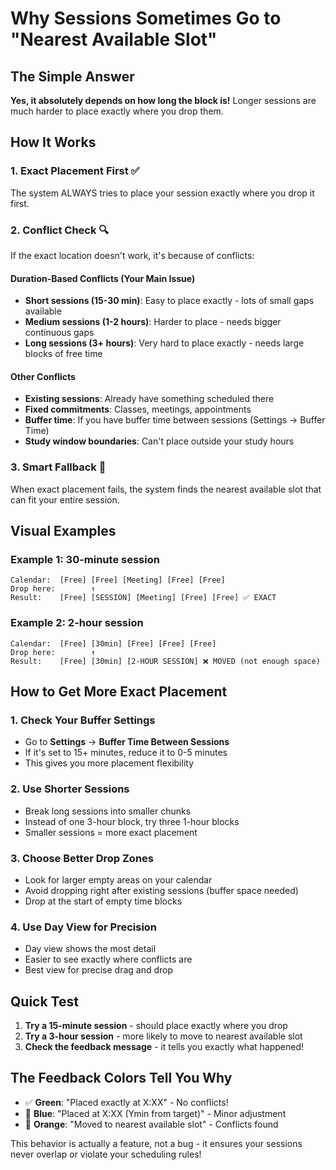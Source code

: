 # Why Sessions Sometimes Go to "Nearest Available Slot"

## The Simple Answer
**Yes, it absolutely depends on how long the block is!** Longer sessions are much harder to place exactly where you drop them.

## How It Works

### 1. **Exact Placement First** ✅
The system ALWAYS tries to place your session exactly where you drop it first.

### 2. **Conflict Check** 🔍
If the exact location doesn't work, it's because of conflicts:

#### **Duration-Based Conflicts** (Your Main Issue)
- **Short sessions (15-30 min)**: Easy to place exactly - lots of small gaps available
- **Medium sessions (1-2 hours)**: Harder to place - needs bigger continuous gaps  
- **Long sessions (3+ hours)**: Very hard to place exactly - needs large blocks of free time

#### **Other Conflicts**
- **Existing sessions**: Already have something scheduled there
- **Fixed commitments**: Classes, meetings, appointments
- **Buffer time**: If you have buffer time between sessions (Settings → Buffer Time)
- **Study window boundaries**: Can't place outside your study hours

### 3. **Smart Fallback** 🎯
When exact placement fails, the system finds the nearest available slot that can fit your entire session.

## Visual Examples

### Example 1: 30-minute session
```
Calendar:  [Free] [Free] [Meeting] [Free] [Free]
Drop here:        ↑
Result:    [Free] [SESSION] [Meeting] [Free] [Free] ✅ EXACT
```

### Example 2: 2-hour session  
```
Calendar:  [Free] [30min] [Free] [Free] [Free]
Drop here:        ↑
Result:    [Free] [30min] [2-HOUR SESSION] ❌ MOVED (not enough space)
```

## How to Get More Exact Placement

### 1. **Check Your Buffer Settings**
- Go to **Settings** → **Buffer Time Between Sessions**
- If it's set to 15+ minutes, reduce it to 0-5 minutes
- This gives you more placement flexibility

### 2. **Use Shorter Sessions**
- Break long sessions into smaller chunks
- Instead of one 3-hour block, try three 1-hour blocks
- Smaller sessions = more exact placement

### 3. **Choose Better Drop Zones**
- Look for larger empty areas on your calendar
- Avoid dropping right after existing sessions (buffer space needed)
- Drop at the start of empty time blocks

### 4. **Use Day View for Precision**
- Day view shows the most detail
- Easier to see exactly where conflicts are
- Best view for precise drag and drop

## Quick Test
1. **Try a 15-minute session** - should place exactly where you drop
2. **Try a 3-hour session** - more likely to move to nearest available slot
3. **Check the feedback message** - it tells you exactly what happened!

## The Feedback Colors Tell You Why
- ✅ **Green**: "Placed exactly at X:XX" - No conflicts!
- 📍 **Blue**: "Placed at X:XX (Ymin from target)" - Minor adjustment
- 🔄 **Orange**: "Moved to nearest available slot" - Conflicts found

This behavior is actually a feature, not a bug - it ensures your sessions never overlap or violate your scheduling rules!
